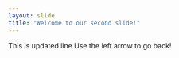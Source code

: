 ```yaml
---
layout: slide
title: "Welcome to our second slide!"
---
```

This is updated line
Use the left arrow to go back!
